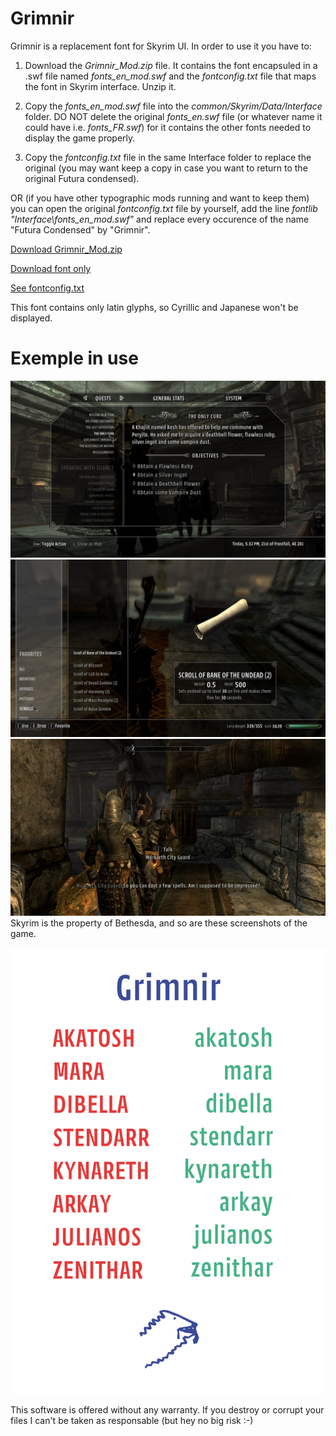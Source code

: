 Grimnir
=======

Grimnir is a replacement font for Skyrim UI. In order to use it you have to: 

1. Download the *Grimnir_Mod.zip* file. It contains the font encapsuled in a .swf file named *fonts_en_mod.swf* and the *fontconfig.txt* file that maps the font in Skyrim interface. Unzip it.

2. Copy the *fonts_en_mod.swf* file into the _common/Skyrim/Data/Interface_ folder. DO NOT delete the original *fonts_en.swf* file (or whatever name it could have i.e. *fonts_FR.swf*) for it contains the other fonts needed to display the game properly. 

3. Copy the *fontconfig.txt* file in the same Interface folder to replace the original (you may want keep a copy in case you want to return to the original Futura condensed).

OR (if you have other typographic mods running and want to keep them) you can open the original *fontconfig.txt* file by yourself, add the line *fontlib "Interface\fonts_en_mod.swf"* and replace every occurence of the name "Futura Condensed" by "Grimnir".

[Download Grimnir_Mod.zip](https://github.com/jbmorizot/Grimnir/raw/master/Grimnir_Mod.zip)

[Download font only](https://github.com/jbmorizot/Grimnir/raw/master/fonts_en_mod.swf)

[See fontconfig.txt](https://github.com/jbmorizot/Grimnir/raw/master/fontconfig.txt)

This font contains only latin glyphs, so Cyrillic and Japanese won't be displayed.

Exemple in use
=======
![In Use](https://raw.githubusercontent.com/jbmorizot/Grimnir/master/2014-11-26_00005.jpg)
![In Use](https://raw.githubusercontent.com/jbmorizot/Grimnir/master/2014-11-27_00004.jpg)
![In Use](https://raw.githubusercontent.com/jbmorizot/Grimnir/master/2014-11-26_00002.jpg)
Skyrim is the property of Bethesda, and so are these screenshots of the game.

![Specimen](https://raw.githubusercontent.com/jbmorizot/Grimnir/master/GrimnirSpecimen.jpg)

This software is offered without any warranty. If you destroy or corrupt your files I can't be taken as responsable (but hey no big risk :-)
